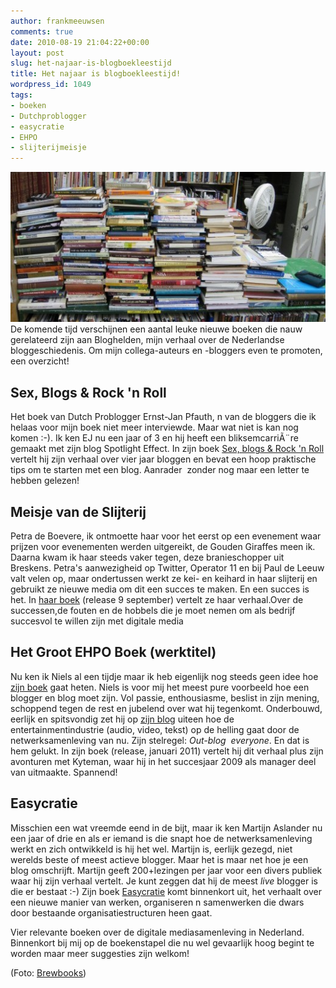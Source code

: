 ```yaml
---
author: frankmeeuwsen
comments: true
date: 2010-08-19 21:04:22+00:00
layout: post
slug: het-najaar-is-blogboekleestijd
title: Het najaar is blogboekleestijd!
wordpress_id: 1049
tags:
- boeken
- Dutchproblogger
- easycratie
- EHPO
- slijterijmeisje
---
```


![](../images/uploadimages/3628067413_d3d9cbd47b_b-e1282251712298.jpg)De komende tijd verschijnen een aantal leuke nieuwe boeken die nauw gerelateerd zijn aan Bloghelden, mijn verhaal over de Nederlandse bloggeschiedenis. Om mijn collega-auteurs en -bloggers even te promoten, een overzicht!


## Sex, Blogs & Rock 'n Roll


Het boek van Dutch Problogger Ernst-Jan Pfauth, n van de bloggers die ik helaas voor mijn boek niet meer interviewde. Maar wat niet is kan nog komen :-). Ik ken EJ nu een jaar of 3 en hij heeft een bliksemcarriÃ¨re gemaakt met zijn blog Spotlight Effect. In zijn boek [Sex, blogs & Rock 'n Roll](http://dutchproblogger.nl/boek/) vertelt hij zijn verhaal over vier jaar bloggen en bevat een hoop praktische tips om te starten met een blog. Aanrader  zonder nog maar een letter te hebben gelezen!


## Meisje van de Slijterij


Petra de Boevere, ik ontmoette haar voor het eerst op een evenement waar prijzen voor evenementen werden uitgereikt, de Gouden Giraffes meen ik. Daarna kwam ik haar steeds vaker tegen, deze branieschopper uit Breskens. Petra's aanwezigheid op Twitter, Operator 11 en bij Paul de Leeuw valt velen op, maar ondertussen werkt ze kei- en keihard in haar slijterij en gebruikt ze nieuwe media om dit een succes te maken. En een succes is het. In [haar boek](http://www.meisjevandeslijterij.nl/hetmeisjevandeslijterij/2010/08/boekpresentatie-meisje-van-de-slijterij.html) (release 9 september) vertelt ze haar verhaal.Over de successen,de fouten en de hobbels die je moet nemen om als bedrijf succesvol te willen zijn met digitale media


## Het Groot EHPO Boek (werktitel)


Nu ken ik Niels al een tijdje maar ik heb eigenlijk nog steeds geen idee hoe [zijn boek](http://eerstehulpbijplaatopnamen.blogspot.com/2010/05/it-was-1-year-ago-today-pp10.html) gaat heten. Niels is voor mij het meest pure voorbeeld hoe een blogger en blog moet zijn. Vol passie, enthousiasme, beslist in zijn mening, schoppend tegen de rest en jubelend over wat hij tegenkomt. Onderbouwd, eerlijk en spitsvondig zet hij op [zijn blog](http://eerstehulpbijplaatopnamen.blogspot.com) uiteen hoe de entertainmentindustrie (audio, video, tekst) op de helling gaat door de netwerksamenleving van nu. Zijn stelregel: _Out-blog  everyone_. En dat is hem gelukt. In zijn boek (release, januari 2011) vertelt hij dit verhaal plus zijn avonturen met Kyteman, waar hij in het succesjaar 2009 als manager deel van uitmaakte. Spannend!


## Easycratie


Misschien een wat vreemde eend in de bijt, maar ik ken Martijn Aslander nu een jaar of drie en als er iemand is die snapt hoe de netwerksamenleving werkt en zich ontwikkeld is hij het wel. Martijn is, eerlijk gezegd, niet werelds beste of meest actieve blogger. Maar het is maar net hoe je een blog omschrijft. Martijn geeft 200+lezingen per jaar voor een divers publiek waar hij zijn verhaal vertelt. Je kunt zeggen dat hij de meest _live_ blogger is die er bestaat :-) Zijn boek [Easycratie](http://www.managementboek.nl/boek/9789052617022/easycratie_martijn_aslander) komt binnenkort uit, het verhaalt over een nieuwe manier van werken, organiseren n samenwerken die dwars door bestaande organisatiestructuren heen gaat.

Vier relevante boeken over de digitale mediasamenleving in Nederland. Binnenkort bij mij op de boekenstapel die nu wel gevaarlijk hoog begint te worden maar meer suggesties zijn welkom!

(Foto: [Brewbooks](http://www.flickr.com/photos/brewbooks/3628067413/in/photostream/))
